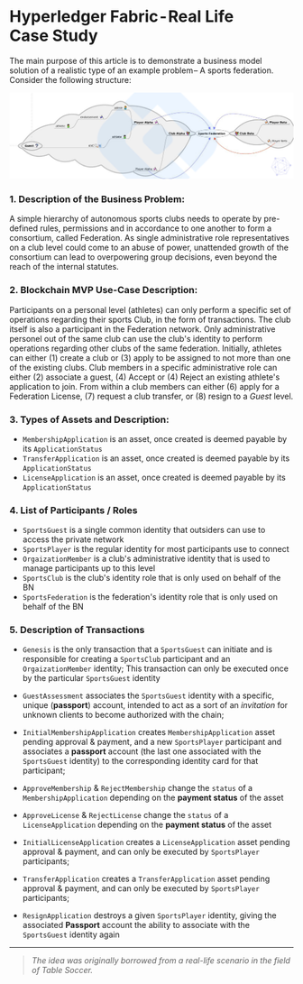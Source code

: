 # Hyperledger Fabric - Real Life Case Study

The main purpose of this article is to demonstrate a business model solution of a realistic type of an example problem – A sports federation. Consider the following structure:

![Example Sports Federation Interaction Model](../mindmaps/Sports-Federation-0.9-wm.png)

### 1. **Description of the Business Problem**: 

A simple hierarchy of autonomous sports clubs needs to operate by pre-defined rules, permissions and in accordance to one another to form a consortium, called Federation. 
As single administrative role representatives on a club level could come to an abuse of power, unattended growth of the consortium can lead to overpowering group decisions, 
even beyond the reach of the internal statutes.

### 2. **Blockchain MVP Use-Case Description**: 

Participants on a personal level (athletes) can only perform a specific set of operations regarding their sports Club, in the form of transactions. 
The club itself is also a participant in the Federation network. 
Only administrative personel out of the same club can use the club's identity to perform operations regarding other clubs of the same federation.
Initially, athletes can either (1) create a club or (3) apply to be assigned to not more than one of the existing clubs. 
Club members in a specific administrative role can either (2) associate a guest, (4) Accept or (4) Reject an existing athlete's application to join. 
From within a club members can either (6) apply for a Federation License, (7) request a club transfer, or (8) resign to a *Guest* level.

### 3. **Types of Assets and Description**:

  - `MembershipApplication` is an asset, once created is deemed payable by its `ApplicationStatus` 
  - `TransferApplication` is an asset, once created is deemed payable by its `ApplicationStatus` 
  - `LicenseApplication` is an asset, once created is deemed payable by its `ApplicationStatus` 

### 4. **List of Participants / Roles**

  - `SportsGuest` is a single common identity that outsiders can use to access the private network
  - `SportsPlayer` is the regular identity for most participants use to connect 
  - `OrgaizationMember` is a club's administrative identity that is used to manage participants up to this level
  - `SportsClub` is the club's identity role that is only used on behalf of the BN
  - `SportsFederation` is the federation's identity role that is only used on behalf of the BN


### 5. **Description of Transactions**

  - `Genesis` is the only transaction that a `SportsGuest` can initiate and is responsible for creating a `SportsClub` participant and an `OrgaizationMember` identity;
    This transaction can only be executed once by the particular `SportsGuest` identity

  - `GuestAssessment` associates the `SportsGuest` identity with a specific, unique (**passport**) account, intended to act as a sort of an *invitation* for unknown clients to become authorized with the chain;

  - `InitialMembershipApplication` creates `MembershipApplication` asset pending approval & payment, and a new `SportsPlayer` participant and associates a **passport** account (the last one  associated with the `SportsGuest` identity) to the corresponding identity card for that participant;

  - `ApproveMembership` & `RejectMembership`  change the `status` of a `MembershipApplication` depending on the **payment status** of the asset


  - `ApproveLicense` & `RejectLicense` change the `status` of a `LicenseApplication` depending on the **payment status** of the asset

  - `InitialLicenseApplication` creates a `LicenseApplication` asset pending approval & payment, and can only be executed by `SportsPlayer` participants;

  - `TransferApplication` creates a `TransferApplication` asset pending approval & payment, and can only be executed by `SportsPlayer` participants;

  - `ResignApplication` destroys a given `SportsPlayer` identity, giving the associated **Passport** account the ability to associate with the `SportsGuest` identity again


* * * 

> *The idea was originally borrowed from a real-life scenario in the field of Table Soccer.*

